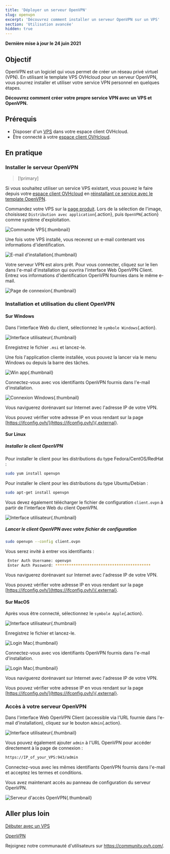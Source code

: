 ```yaml
---
title: 'Déployer un serveur OpenVPN'
slug: openvpn
excerpt: 'Découvrez comment installer un serveur OpenVPN sur un VPS'
section: 'Utilisation avancée'
hidden: true
---
```


**Dernière mise à jour le 24 juin 2021**

## Objectif

OpenVPN est un logiciel qui vous permet de créer un réseau privé virtuel (VPN). En utilisant le template VPS OVHcloud pour un serveur OpenVPN, vous pourrez installer et utiliser votre service VPN personnel en quelques étapes.

**Découvrez comment créer votre propre service VPN avec un VPS et OpenVPN.**

## Prérequis

- Disposer d'un [VPS](https://www.ovhcloud.com/fr/vps/) dans votre espace client OVHcloud.
- Être connecté à votre [espace client OVHcloud](https://www.ovh.com/auth/?action=gotomanager&from=https://www.ovh.com/fr/&ovhSubsidiary=fr).

## En pratique

### Installer le serveur OpenVPN

> [!primary]
>
Si vous souhaitez utiliser un service VPS existant, vous pouvez le faire depuis votre [espace client OVHcloud](https://www.ovh.com/auth/?action=gotomanager&from=https://www.ovh.com/fr/&ovhSubsidiary=fr) en [réinstallant ce service avec le template OpenVPN](../debuter-avec-vps/#reinstallvps).
>

Commandez votre VPS sur la [page produit](https://www.ovhcloud.com/fr/vps/). Lors de la sélection de l'image, choisissez `Distribution avec application`{.action}, puis `OpenVPN`{.action} comme système d'exploitation.

![Commande VPS](images/order_vps.png){.thumbnail}

Une fois votre VPS installé, vous recevrez un e-mail contenant vos informations d'identification.

![E-mail d'installation](images/opencredent2.png){.thumbnail}

Votre serveur VPN est alors prêt. Pour vous connecter, cliquez sur le lien dans l'e-mail d'installation qui ouvrira l'interface Web OpenVPN Client. Entrez vos informations d'identification OpenVPN fournies dans le même e-mail.

![Page de connexion](images/login_user.png){.thumbnail}

### Installation et utilisation du client OpenVPN

#### Sur Windows

Dans l'interface Web du client, sélectionnez le `symbole Windows`{.action}.

![Interface utilisateur](images/windows_client.png){.thumbnail}

Enregistrez le fichier `.msi` et lancez-le.

Une fois l'application cliente installée, vous pouvez la lancer via le menu Windows ou depuis la barre des tâches.

![Win app](images/win_launch.png){.thumbnail}

Connectez-vous avec vos identifiants OpenVPN fournis dans l'e-mail d'installation.

![Connexion Windows](images/win_login.png){.thumbnail}

Vous naviguerez dorénavant sur Internet avec l'adresse IP de votre VPN.

Vous pouvez vérifier votre adresse IP en vous rendant sur la page [https://ifconfig.ovh/](https://ifconfig.ovh/){.external}.

#### Sur Linux

##### **Installer le client OpenVPN**

Pour installer le client pour les distributions du type Fedora/CentOS/RedHat :

```sh
sudo yum install openvpn
```

Pour installer le client pour les distributions du type Ubuntu/Debian :

```sh
sudo apt-get install openvpn
```

Vous devez également télécharger le fichier de configuration `client.ovpn` à partir de l'interface Web du client OpenVPN.

![Interface utilisateur](images/ovpn.png){.thumbnail}

##### **Lancer le client OpenVPN avec votre fichier de configuration**

```sh
sudo openvpn --config client.ovpn
```

Vous serez invité à entrer vos identifiants :

```sh
 Enter Auth Username: openvpn
 Enter Auth Password: ******************************************
```

Vous naviguerez dorénavant sur Internet avec l'adresse IP de votre VPN.

Vous pouvez vérifier votre adresse IP en vous rendant sur la page [https://ifconfig.ovh/](https://ifconfig.ovh/){.external}.

#### Sur MacOS

Après vous être connecté, sélectionnez le `symbole Apple`{.action}.

![Interface utilisateur](images/mac_client.png){.thumbnail}

Enregistrez le fichier et lancez-le.

![Login Mac](images/login_screen_mac.png){.thumbnail}

Connectez-vous avec vos identifiants OpenVPN fournis dans l'e-mail d'installation.

![Login Mac](images/connection_openvpn_mac.png){.thumbnail}

Vous naviguerez dorénavant sur Internet avec l'adresse IP de votre VPN.

Vous pouvez vérifier votre adresse IP en vous rendant sur la page [https://ifconfig.ovh/](https://ifconfig.ovh/){.external}.

### Accès à votre serveur OpenVPN

Dans l'interface Web OpenVPN Client (accessible via l'URL fournie dans l'e-mail d'installation), cliquez sur le bouton `Admin`{.action}.

![Interface utilisateur](images/admin_button.png){.thumbnail}

Vous pouvez également ajouter `admin` à l'URL OpenVPN pour accéder directement à la page de connexion :

```sh
https://IP_of_your_VPS:943/admin
```

Connectez-vous avec les mêmes identifiants OpenVPN fournis dans l'e-mail et acceptez les termes et conditions.

Vous avez maintenant accès au panneau de configuration du serveur OpenVPN.

![Serveur d'accès OpenVPN](images/admin_access.png){.thumbnail}

## Aller plus loin

[Débuter avec un VPS](../debuter-avec-vps)

[OpenVPN](https://openvpn.net/)

Rejoignez notre communauté d'utilisateurs sur <https://community.ovh.com/>.
